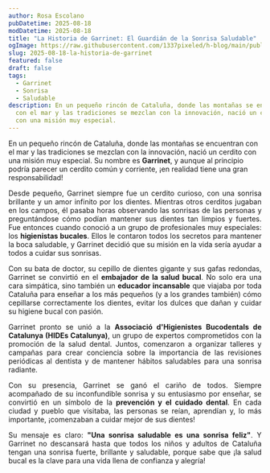 ```yaml
---
author: Rosa Escolano
pubDatetime: 2025-08-18
modDatetime: 2025-08-18
title: "La Historia de Garrinet: El Guardián de la Sonrisa Saludable"
ogImage: https://raw.githubusercontent.com/1337pixeled/h-blog/main/public/assets/garrinet.webp
slug: 2025-08-18-la-historia-de-garrinet
featured: false
draft: false
tags:
  - Garrinet
  - Sonrisa
  - Saludable
description: En un pequeño rincón de Cataluña, donde las montañas se encuentran
  con el mar y las tradiciones se mezclan con la innovación, nació un cerdito
  con una misión muy especial.
---
```

En un pequeño rincón de Cataluña, donde las montañas se encuentran con el mar y las tradiciones se mezclan con la innovación, nació un cerdito con una misión muy especial. Su nombre es **Garrinet**, y aunque al principio podría parecer un cerdito común y corriente, ¡en realidad tiene una gran responsabilidad!

<p style="text-align: justify">Desde pequeño, Garrinet siempre fue un cerdito curioso, con una sonrisa brillante y un amor infinito por los dientes. Mientras otros cerditos jugaban en los campos, él pasaba horas observando las sonrisas de las personas y preguntándose cómo podían mantener sus dientes tan limpios y fuertes. Fue entonces cuando conoció a un grupo de profesionales muy especiales: los&nbsp;<strong>higienistas bucales</strong>. Ellos le contaron todos los secretos para mantener la boca saludable, y Garrinet decidió que su misión en la vida sería ayudar a todos a cuidar sus sonrisas.</p><p style="text-align: justify">Con su bata de doctor, su cepillo de dientes gigante y sus gafas redondas, Garrinet se convirtió en el&nbsp;<strong>embajador de la salud bucal</strong>. No solo era una cara simpática, sino también un&nbsp;<strong>educador incansable</strong>&nbsp;que viajaba por toda Cataluña para enseñar a los más pequeños (y a los grandes también) cómo cepillarse correctamente los dientes, evitar los dulces que dañan y cuidar su higiene bucal con pasión.</p><p style="text-align: justify">Garrinet pronto se unió a la&nbsp;<strong>Associació d'Higienistes Bucodentals de Catalunya (HIDEs Catalunya)</strong>, un grupo de expertos comprometidos con la promoción de la salud dental. Juntos, comenzaron a organizar talleres y campañas para crear conciencia sobre la importancia de las revisiones periódicas al dentista y de mantener hábitos saludables para una sonrisa radiante.</p><p style="text-align: justify">Con su presencia, Garrinet se ganó el cariño de todos. Siempre acompañado de su inconfundible sonrisa y su entusiasmo por enseñar, se convirtió en un símbolo de la&nbsp;<strong>prevención y el cuidado dental</strong>. En cada ciudad y pueblo que visitaba, las personas se reían, aprendían y, lo más importante, ¡comenzaban a cuidar mejor de sus dientes!</p><p style="text-align: justify">Su mensaje es claro:&nbsp;<strong>"Una sonrisa saludable es una sonrisa feliz"</strong>. Y Garrinet no descansará hasta que todos los niños y adultos de Cataluña tengan una sonrisa fuerte, brillante y saludable, porque sabe que ¡la salud bucal es la clave para una vida llena de confianza y alegría!</p>